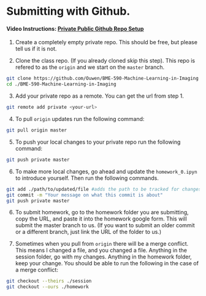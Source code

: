 # Submitting with Github.

#### Video Instructions: [Private Public Github Repo Setup](https://youtu.be/kOZxQyfllYY)

1. Create a completely empty private repo. This should be free, but please tell us if it is not.


2. Clone the class repo. (If you already cloned skip this step). This repo is refered to as the `origin` and we start on the `master` branch.
```bash
git clone https://github.com/Ouwen/BME-590-Machine-Learning-in-Imaging
cd ./BME-590-Machine-Learning-in-Imaging
```

3. Add your private repo as a remote. You can get the url from step 1.
```bash
git remote add private <your-url>
```

4. To pull `origin` updates run the following command:
```bash
git pull origin master
```

5. To push your local changes to your private repo run the following command:
```bash
git push private master
```

6. To make more local changes, go ahead and update the `homework_0.ipyn` to introduce yourself. Then run the following commands.
```bash
git add ./path/to/updated/file #adds the path to be tracked for changes
git commit -m "Your message on what this commit is about"
git push private master
```

6. To submit homework, go to the homework folder you are submitting, copy the URL, and paste it into the homework google form. This will submit the master branch to us. (If you want to submit an older commit or a different branch, just link the URL of the folder to us.)


7. Sometimes when you pull from `origin` there will be a merge conflict. This means I changed a file, and you changed a file. Anything in the session folder, go with my changes. Anything in the homework folder, keep your change. You should be able to run the following in the case of a merge conflict:
```bash
git checkout --theirs ./session
git checkout --ours ./homework
```